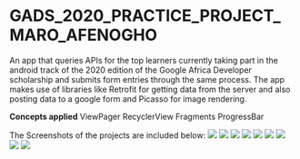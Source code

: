 # GADS_2020_PRACTICE_PROJECT_MARO_AFENOGHO
An app that queries APIs for the top learners currently taking part in the android track of the 2020 edition of the Google Africa Developer scholarship and submits form entries through the same process.
The app makes use of libraries like Retrofit for getting data from the server and also posting data to a google form and Picasso for image rendering.


**Concepts applied**
ViewPager
RecyclerView
Fragments
ProgressBar

The Screenshots of the projects are included below:
<img src="./splashscreen.png">
<img src="./progress.png">
<img src="./hours.png">
<img src="./iqleaders.png">
<img src="./error.png">
<img src="./confirmdialog.png">
<img src="./submission.png">
<img src="./successful.png">
<img src="./failed.png">
